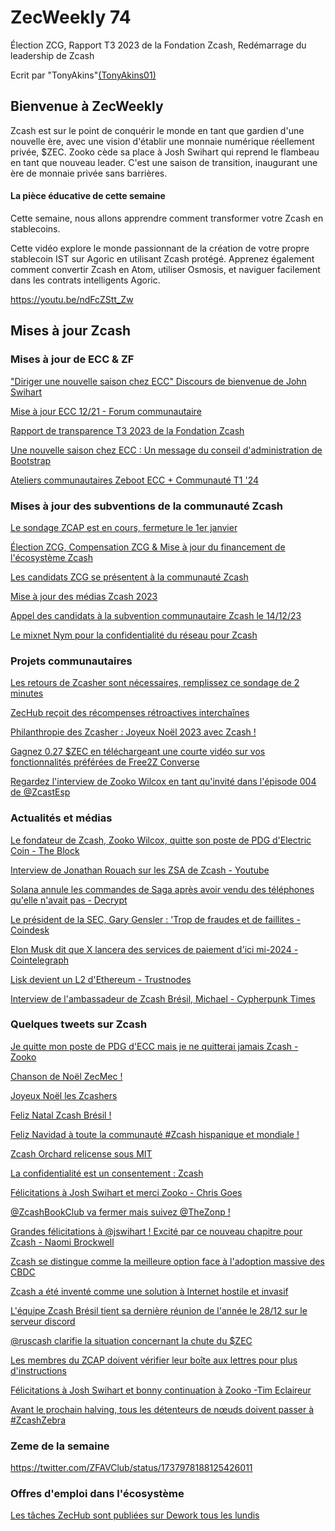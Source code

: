 # ZecWeekly 74

Élection ZCG, Rapport T3 2023 de la Fondation Zcash, Redémarrage du leadership de Zcash

Ecrit par "TonyAkins"[(TonyAkins01)](https://twitter.com/TonyAkins01)


## Bienvenue à ZecWeekly 

Zcash est sur le point de conquérir le monde en tant que gardien d'une nouvelle ère, avec une vision d'établir une monnaie numérique réellement privée, $ZEC. Zooko cède sa place à Josh Swihart qui reprend le flambeau en tant que nouveau leader. C'est une saison de transition, inaugurant une ère de monnaie privée sans barrières.


#### La pièce éducative de cette semaine

Cette semaine, nous allons apprendre comment transformer votre Zcash en stablecoins.

Cette vidéo explore le monde passionnant de la création de votre propre stablecoin IST sur Agoric en utilisant Zcash protégé. Apprenez également comment convertir Zcash en Atom, utiliser Osmosis, et naviguer facilement dans les contrats intelligents Agoric.


https://youtu.be/ndFcZStt_Zw



## Mises à jour Zcash


### Mises à jour de ECC & ZF

["Diriger une nouvelle saison chez ECC" Discours de bienvenue de John Swihart](https://electriccoin.co/blog/stewarding-a-new-season-at-ecc/)

[Mise à jour ECC 12/21 - Forum communautaire](https://forum.zcashcommunity.com/t/ecc-update-12-21/46341)

[Rapport de transparence T3 2023 de la Fondation Zcash](https://zfnd.org/the-zcash-foundations-q3-2023-report/)

[Une nouvelle saison chez ECC : Un message du conseil d'administration de Bootstrap](https://electriccoin.co/blog/welcoming-a-new-season-at-ecc-a-message-from-the-bootstrap-board-of-directors/)

[Ateliers communautaires Zeboot ECC + Communauté T1 '24](https://forum.zcashcommunity.com/t/zeboot-ecc-community-workshops/46331)



### Mises à jour des subventions de la communauté Zcash

[Le sondage ZCAP est en cours, fermeture le 1er janvier](https://vote.heliosvoting.org/helios/elections/a12e050e-9f1f-11ee-a9a0-6e1a1ab4deb2/view)

[Élection ZCG, Compensation ZCG & Mise à jour du financement de l'écosystème Zcash](https://zfnd.org/polling-zcap-december-2023/)

[Les candidats ZCG se présentent à la communauté Zcash](https://twitter.com/ZcashFoundation/status/1737528080518860894)

[Mise à jour des médias Zcash 2023](https://forum.zcashcommunity.com/t/zcash-media-2023/43830/72)

[Appel des candidats à la subvention communautaire Zcash le 14/12/23](https://twitter.com/zcashesp/status/1738303400226283723)

[Le mixnet Nym pour la confidentialité du réseau pour Zcash](https://forum.zcashcommunity.com/t/the-nym-mixnet-for-network-privacy-for-zcash/46324)



### Projets communautaires

[Les retours de Zcasher sont nécessaires, remplissez ce sondage de 2 minutes](https://form.jotform.com/usezcash/survey-s1)

[ZecHub reçoit des récompenses rétroactives interchaînes](https://twitter.com/ZecHub/status/1738637274193997963)

[Philanthropie des Zcasher : Joyeux Noël 2023 avec Zcash !](https://free2z.cash/gordonesTV/zpage/challenge-overcome-merry-christmas-2023-with-zcash)

[Gagnez 0.27 $ZEC en téléchargeant une courte vidéo sur vos fonctionnalités préférées de Free2Z Converse](https://twitter.com/free2zcash/status/1737944435571495240)

[Regardez l'interview de Zooko Wilcox en tant qu'invité dans l'épisode 004 de @ZcastEsp](https://twitter.com/mbbevilacqua/status/1737293504483618991)


### Actualités et médias

[Le fondateur de Zcash, Zooko Wilcox, quitte son poste de PDG d'Electric Coin - The Block](https://theblock.co/amp/post/268219/zcash-founder-zooko-wilcox-steps-down-from-electric-coin-ceo-role)

[Interview de Jonathan Rouach sur les ZSA de Zcash - Youtube](https://www.youtube.com/watch?v=9sc5Q9qTjos)

[Solana annule les commandes de Saga après avoir vendu des téléphones qu'elle n'avait pas - Decrypt](https://decrypt.co/210739?p=210739)

[Le président de la SEC, Gary Gensler : 'Trop de fraudes et de faillites - Coindesk](https://www.coindesk.com/policy/2023/12/22/sec-chair-gary-gensler-far-too-many-frauds-and-bankruptcies)

[Elon Musk dit que X lancera des services de paiement d'ici mi-2024 - Cointelegraph](https://cointelegraph.com/news/elon-musk-x-launch-payments-everything-app-mid-2024)

[Lisk devient un L2 d'Ethereum - Trustnodes](https://www.trustnodes.com/2023/12/20/lisk-the-og-ethereum-killer-to-become-an-l2)

[Interview de l'ambassadeur de Zcash Brésil, Michael - Cypherpunk Times](https://www.cypherpunktimes.com/cypherpunk-talk-with-ernesto-from-the-dash-community-2/)




### Quelques tweets sur Zcash

[Je quitte mon poste de PDG d'ECC mais je ne quitterai jamais Zcash - Zooko](https://twitter.com/zooko/status/1736797944450351426)

[Chanson de Noël ZecMec !](https://www.youtube.com/watch?v=pklVZZGlqyg)

[Joyeux Noël les Zcashers](https://twitter.com/gordonesTV/status/1738913163415040456)

[Feliz Natal Zcash Brésil !](https://twitter.com/zcashbrazil/status/1738925626973712634)

[Feliz Navidad à toute la communauté #Zcash hispanique et mondiale !](https://twitter.com/pablogzlezm/status/1739168093124075968)

[Zcash Orchard relicense sous MIT](https://twitter.com/jswihart/status/1737192396150972544)

[La confidentialité est un consentement : Zcash](https://twitter.com/zcash/status/1738258938989097097)

[Félicitations à Josh Swihart et merci Zooko - Chris Goes](https://twitter.com/cwgoes/status/1737204278492876984)

[@ZcashBookClub va fermer mais suivez @TheZonp !](https://twitter.com/ZcashBookClub/status/1737839379203445030)

[Grandes félicitations à @jswihart ! Excité par ce nouveau chapitre pour Zcash - Naomi Brockwell](https://twitter.com/naomibrockwell/status/1736797893926039996)

[Zcash se distingue comme la meilleure option face à l'adoption massive des CBDC](https://twitter.com/ZecHub/status/1737156303980490888)

[Zcash a été inventé comme une solution à Internet hostile et invasif](https://twitter.com/zcash/status/1737588195557003276)

[L'équipe Zcash Brésil tient sa dernière réunion de l'année le 28/12 sur le serveur discord](https://twitter.com/zcashbrazil/status/1738220902251155666)

[@ruscash clarifie la situation concernant la chute du $ZEC](https://twitter.com/ruzcash/status/1737757134740201792)

[Les membres du ZCAP doivent vérifier leur boîte aux lettres pour plus d'instructions](https://twitter.com/ZcashFoundation/status/1737528082075127878)

[Félicitations à Josh Swihart et bonnу continuation à Zooko -Tim Eclaireur](https://twitter.com/ZcashEclaireur/status/1736887389979918429)

[Avant le prochain halving, tous les détenteurs de nœuds doivent passer à #ZcashZebra](https://twitter.com/ruzcash/status/1738471961557168592)



### Zeme de la semaine


https://twitter.com/ZFAVClub/status/1737978188125426011

### Offres d'emploi dans l'écosystème 

[Les tâches ZecHub sont publiées sur Dework tous les lundis](https://app.dework.xyz/zechub-2424)